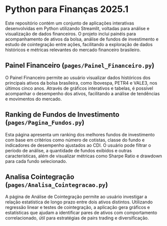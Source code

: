 # Python para Finanças 2025.1

Este repositório contém um conjunto de aplicações interativas desenvolvidas em Python utilizando Streamlit, voltadas para análise e visualização de dados financeiros. O projeto inclui painéis para acompanhamento de ativos da bolsa, análise de fundos de investimento e estudo de cointegração entre ações, facilitando a exploração de dados históricos e métricas relevantes do mercado financeiro brasileiro.

## Painel Financeiro (`pages/Painel_Financeiro.py`)

O Painel Financeiro permite ao usuário visualizar dados históricos dos principais ativos da bolsa brasileira, como Ibovespa, PETR4 e VALE3, nos últimos cinco anos. Através de gráficos interativos e tabelas, é possível acompanhar o desempenho dos ativos, facilitando a análise de tendências e movimentos do mercado.

## Ranking de Fundos de Investimento (`pages/Pagina_Fundos.py`)

Esta página apresenta um ranking dos melhores fundos de investimento com base em critérios como número de cotistas, classe do fundo e indicadores de desempenho ajustados ao CDI. O usuário pode filtrar o período de análise, a quantidade de fundos exibidos e outras características, além de visualizar métricas como Sharpe Ratio e drawdown para cada fundo selecionado.

## Analisa Cointegração (`pages/Analisa_Cointegracao.py`)

A página de Análise de Cointegração permite ao usuário investigar a relação estatística de longo prazo entre dois ativos distintos. Utilizando regressão linear e testes de cointegração, a aplicação gera gráficos e estatísticas que ajudam a identificar pares de ativos com comportamento correlacionado, útil para estratégias de pairs trading e diversificação.